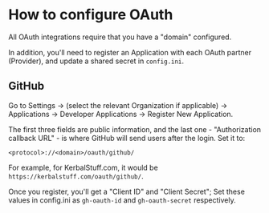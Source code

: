 # How to configure OAuth

All OAuth integrations require that you have a "domain" configured.

In addition, you'll need to register an Application with each OAuth partner
(Provider), and update a shared secret in `config.ini`.

## GitHub

Go to Settings -> (select the relevant Organization if applicable) ->
Applications -> Developer Applications -> Register New Application.

The first three fields are public information, and the last one - "Authorization
 callback URL" - is where GitHub will send users after the login. Set it to:

    <protocol>://<domain>/oauth/github/

For example, for KerbalStuff.com, it would be `https://kerbalstuff.com/oauth/github/`.

Once you register, you'll get a "Client ID" and "Client Secret"; Set these values
in config.ini as `gh-oauth-id` and `gh-oauth-secret` respectively.


